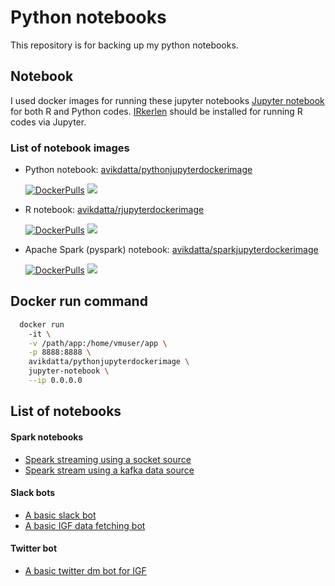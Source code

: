 # Python notebooks
This repository is for backing up my python notebooks.

## Notebook
I used docker images for running these jupyter notebooks [Jupyter notebook](http://jupyter.org/) for both R and Python codes. [IRkerlen](https://github.com/IRkernel/IRkernel) should be installed for running R codes via Jupyter. 

 

### List of notebook images
* Python notebook: [avikdatta/pythonjupyterdockerimage](https://hub.docker.com/r/avikdatta/pythonjupyterdockerimage/) 

    [![DockerPulls](https://img.shields.io/docker/pulls/avikdatta/pythonjupyterdockerimage.svg)](https://registry.hub.docker.com/u/avikdatta/pythonjupyterdockerimage/) [![](https://images.microbadger.com/badges/image/avikdatta/pythonjupyterdockerimage.svg)](https://microbadger.com/images/avikdatta/pythonjupyterdockerimage)

* R notebook: [avikdatta/rjupyterdockerimage](https://hub.docker.com/r/avikdatta/rjupyterdockerimage/) 

    [![DockerPulls](https://img.shields.io/docker/pulls/avikdatta/rjupyterdockerimage.svg)](https://registry.hub.docker.com/u/avikdatta/rjupyterdockerimage/) [![](https://images.microbadger.com/badges/image/avikdatta/rjupyterdockerimage.svg)](https://microbadger.com/images/avikdatta/rjupyterdockerimage)

* Apache Spark (pyspark) notebook: [avikdatta/sparkjupyterdockerimage](https://hub.docker.com/r/avikdatta/sparkjupyterdockerimage/)

    [![DockerPulls](https://img.shields.io/docker/pulls/avikdatta/sparkjupyterdockerimage.svg)](https://registry.hub.docker.com/u/avikdatta/sparkjupyterdockerimage/) [![](https://images.microbadger.com/badges/image/avikdatta/sparkjupyterdockerimage.svg)](https://microbadger.com/images/avikdatta/sparkjupyterdockerimage)

## Docker run command
```bash
  docker run 
    -it \
    -v /path/app:/home/vmuser/app \
    -p 8888:8888 \
    avikdatta/pythonjupyterdockerimage \
    jupyter-notebook \
    --ip 0.0.0.0  
```
## List of notebooks

#### Spark notebooks
* [Speark streaming using a socket source](spark/spark_streaming/spark_streaming_socket.ipynb)
* [Speark stream using a kafka data source](spark/spark_streaming/spark_streaming_kafka.ipynb)

#### Slack bots
* [A basic slack bot](bot/slack/slack_bot_test1_20170714.ipynb)
* [A basic IGF data fetching bot](bot/slack/slack_bot_test2_20180206.ipynb)

#### Twitter bot
* [A basic twitter dm bot for IGF](bot/twitter_bot/basic_igf_tweet_dm_bot.ipynb)

